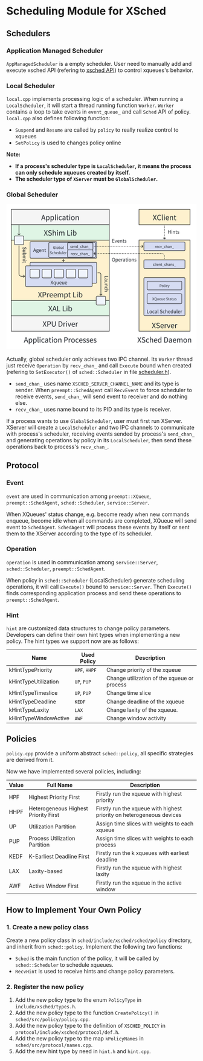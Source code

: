 # Scheduling Module for XSched

## Schedulers

### Application Managed Scheduler

`AppManagedScheduler` is a empty scheduler. User need to manually add and execute xsched API (refering to [xsched API](../include/README.md)) to control xqueues's behavior.

### Local Scheduler

`local.cpp` implements processing logic of a scheduler. When running a `LocalScheduler`, it will start a thread running function `Worker`. `Worker` contains a loop to take events in `event_queue_` and call `Sched` API of policy. `local.cpp` also defines following function:

- `Suspend` and `Resume` are called by `policy` to really realize control to xqueues
- `SetPolicy` is used to changes policy online

**Note:**

- **If a process's scheduler type is `LocalScheduler`, it means the process can only schedule xqueues created by itself.**
- **The scheduler type of `XServer` must be `GlobalScheduler`.**

### Global Scheduler

<img src="/docs/img/global-scheduler.png" alt="Global Scheduler Framework" width="600" />

Actually, global scheduler only achieves two IPC channel. Its `Worker` thread just receive `Operation` by `recv_chan_` and call `Execute` bound when created (refering to `SetExecutor()` of `sched::Scheduler` in file [scheduler.h](../sched/include/xsched/sched/scheduler/scheduler.h)).

- `send_chan_` uses name `XSCHED_SERVER_CHANNEL_NAME` and its type is sender. When `preempt::SchedAgent` call `RecvEvent` to force scheduler to receive events, `send_chan_` will send event to receiver and do nothing else.
- `recv_chan_` uses name bound to its PID and its type is receiver.

If a process wants to use `GlobalScheduler`, user must first run XServer. XServer will create a `LocalScheduler` and two IPC channels to communicate with process's scheduler, receiving events sended by process's `send_chan_` and generating operations by policy in its `LocalScheduler`, then send these operations back to process's `recv_chan_`.

## Protocol

### Event

`event` are used in communication among `preempt::XQueue`, `preempt::SchedAgent`, `sched::Scheduler`, `service::Server`.

When XQueues' status change, e.g. become ready when new commands enqueue, become idle when all commands are completed, XQueue will send event to `SchedAgent`. `SchedAgent` will process these events by itself or sent them to the XServer according to the type of its scheduler.

### Operation

`operation` is used in communication among `service::Server`, `sched::Scheduler`, `preempt::SchedAgent`.

When policy in `sched::Scheduler` (LocalScheduler) generate scheduling operations, it will call `Execute()` bound to `service::Server`. Then `Execute()` finds corresponding application process and send these operations to `preempt::SchedAgent`.

### Hint

`hint` are customized data structures to change policy parameters. Developers can define their own hint types when implementing a new policy. The hint types we support now are as follows:

| Name                 | Used Policy | Description                                 |
| -------------------- | ----------- | ------------------------------------------- |
| kHintTypePriority    | `HPF`, `HHPF` | Change priority of the xqueue             |
| kHintTypeUtilization | `UP`, `PUP` | Change utilization of the xqueue or process |
| kHintTypeTimeslice   | `UP`, `PUP` | Change time slice                           |
| kHintTypeDeadline    | `KEDF`      | Change deadline of the xqueue               |
| kHintTypeLaxity      | `LAX`       | Change laxity of the xqueue.                |
| kHintTypeWindowActive| `AWF`       | Change window activity                      |

## Policies

`policy.cpp` provide a uniform abstract `sched::policy`, all specific strategies are derived from it.

Now we have implemented several policies, including:

| Value | Full Name                     | Description                                      |
| ----- | ----------------------------- | ------------------------------------------------ |
| HPF   | Highest Priority First        | Firstly run the xqueue with highest priority     |
| HHPF  | Heterogeneous Highest Priority First | Firstly run the xqueue with highest priority on heterogeneous devices |
| UP    | Utilization Partition         | Assign time slices with weights to each xqueue   |
| PUP   | Process Utilization Partition | Assign time slices with weights to each process  |
| KEDF  | K-Earliest Deadline First     | Firstly run the k xqueues with earliest deadline |
| LAX   | Laxity-based                  | Firstly run the xqueue with highest laxity       |
| AWF   | Active Window First           | Firstly run the xqueue in the active window      |

## How to Implement Your Own Policy

### 1. Create a new policy class

Create a new policy class in `sched/include/xsched/sched/policy` directory, and inherit from `sched::policy`. Implement the following two functions:

- `Sched` is the main function of the policy, it will be called by `sched::Scheduler` to schedule xqueues.
- `RecvHint` is used to receive hints and change policy parameters.

### 2. Register the new policy

1. Add the new policy type to the enum `PolicyType` in `include/xsched/types.h`.
2. Add the new policy type to the function `CreatePolicy()` in `sched/src/policy/policy.cpp`.
3. Add the new policy type to the definition of `XSCHED_POLICY` in `protocol/include/xsched/protocol/def.h`.
4. Add the new policy type to the map `kPolicyNames` in `sched/src/protocol/names.cpp`.
5. Add the new hint type by need in `hint.h` and `hint.cpp`.
